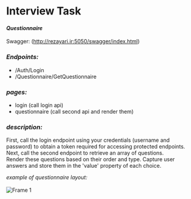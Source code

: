 # Interview Task
#### _Questionnaire_

Swagger: (http://rezayari.ir:5050/swagger/index.html)

### _Endpoints:_
- /Auth/Login
- /Questionnaire/GetQuestionnaire

### _pages:_
- login (call login api)
- questionnaire (call second api and render them)

### _description:_
<p>
  First, call the login endpoint using your credentials (username and password) to obtain a token required for accessing protected endpoints. <br />
  Next, call the second endpoint to retrieve an array of questions.<br /> Render these questions based on their order and type. Capture user answers and store them in the 'value' property of each choice.<br />



_example of questionnaire layout:_ <br /><br />
![Frame 1](https://github.com/QualityBenchmarkers/Interview_01_Fronend/assets/88034000/29e0ea87-61fe-40a5-a192-1ec37294aa27)
